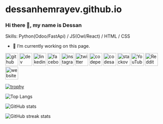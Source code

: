 # dessanhemrayev.github.io

### Hi there 👋, my name is Dessan

Skills: Python(Odoo/FastApi) / JS(Owl/React) / HTML / CSS

- 🔭 I’m currently working on this page. 


[<img src='https://cdn.jsdelivr.net/npm/simple-icons@3.0.1/icons/github.svg' alt='github' height='40'>](https://github.com/dessanhemrayev)  [<img src='https://cdn.jsdelivr.net/npm/simple-icons@3.0.1/icons/dev-dot-to.svg' alt='dev' height='40'>](https://dev.to/dessanhemrayev)  [<img src='https://cdn.jsdelivr.net/npm/simple-icons@3.0.1/icons/linkedin.svg' alt='linkedin' height='40'>](https://www.linkedin.com/in/Dd/)  [<img src='https://cdn.jsdelivr.net/npm/simple-icons@3.0.1/icons/facebook.svg' alt='facebook' height='40'>](https://www.facebook.com/dessanhemrayev)  [<img src='https://cdn.jsdelivr.net/npm/simple-icons@3.0.1/icons/instagram.svg' alt='instagram' height='40'>](https://www.instagram.com/dessanhemrayew/)  [<img src='https://cdn.jsdelivr.net/npm/simple-icons@3.0.1/icons/twitter.svg' alt='twitter' height='40'>](https://twitter.com/DessanHemrayev)  [<img src='https://cdn.jsdelivr.net/npm/simple-icons@3.0.1/icons/codepen.svg' alt='codepen' height='40'>](https://codepen.io/dessanhemrayev)  [<img src='https://cdn.jsdelivr.net/npm/simple-icons@3.0.1/icons/codesandbox.svg' alt='codesandbox' height='40'>](https://codesandbox.io/u/dessanhemrayev)  [<img src='https://cdn.jsdelivr.net/npm/simple-icons@3.0.1/icons/stackoverflow.svg' alt='stackoverflow' height='40'>](https://stackoverflow.com/users/dessanhemrayev)  [<img src='https://cdn.jsdelivr.net/npm/simple-icons@3.0.1/icons/youtube.svg' alt='YouTube' height='40'>](https://www.youtube.com/channel/dessanhemrayev)  [<img src='https://cdn.jsdelivr.net/npm/simple-icons@3.0.1/icons/reddit.svg' alt='Reddit' height='40'>](https://www.reddit.com/user/dessanhemrayev)  [<img src='https://cdn.jsdelivr.net/npm/simple-icons@3.0.1/icons/icloud.svg' alt='website' height='40'>](dessanhemrayev)  

[![trophy](https://github-profile-trophy.vercel.app/?username=dessanhemrayev)](https://github.com/ryo-ma/github-profile-trophy)

![Top Langs](https://github-readme-stats.vercel.app/api/top-langs/?username=dessanhemrayev&langs_count=8&layout=compact)

![GitHub stats](https://github-readme-stats.vercel.app/api?username=dessanhemrayev&show=reviews,discussions_started,discussions_answered,prs_merged,prs_merged_percentage)

![GitHub streak stats](https://github-readme-streak-stats.herokuapp.com/?user=dessanhemrayev)  
